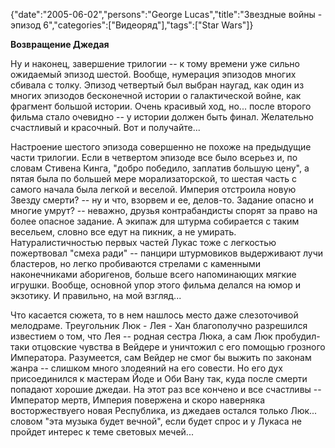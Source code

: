 {"date":"2005-06-02","persons":"George Lucas","title":"Звездные войны - эпизод 6","categories":["Видеоряд"],"tags":["Star Wars"]}

**Возвращение Джедая**

Ну и наконец, завершение трилогии -- к тому времени уже сильно ожидаемый эпизод шестой. Вообще, нумерация эпизодов многих сбивала с толку. Эпизод четвертый был выбран наугад, как один из многих эпизодов бесконечной истории о галактической войне, как фрагмент большой истории. Очень красивый ход, но... после второго фильма стало очевидно -- у истории должен быть финал. Желательно счастливый и красочный. Вот и получайте...

Настроение шестого эпизода совершенно не похоже на предыдущие части трилогии. Если в четвертом эпизоде все было всерьез и, по словам Стивена Кинга, "добро победило, заплатив большую цену", а пятая была по большей мере морализаторской, то шестая часть с самого начала была легкой и веселой. Империя отстроила новую Звезду смерти? -- ну и что, взорвем и ее, делов-то. Задание опасно и многие умрут? -- неважно, друзья контрабандисты спорят за право на более опасное задание. А экипаж для штурма собирается с таким весельем, словно все едут на пикник, а не умирать. Натуралистичностью первых частей Лукас тоже с легкостью пожертвовал "смеха ради" -- панцири штурмовиков выдерживают лучи бластеров, но легко пробиваются стрелами с каменными наконечниками аборигенов, больше всего напоминающих мягкие игрушки. Вообще, основной упор этого фильма делался на юмор и экзотику. И правильно, на мой взгляд...

Что касается сюжета, то в нем нашлось место даже слезоточивой мелодраме. Треугольник Люк - Лея - Хан благополучно разрешился известием о том, что Лея -- родная сестра Люка, а сам Люк пробудил-таки отцовские чувства в Вейдере и уничтожил с его помощью грозного Императора. Разумеется, сам Вейдер не смог бы выжить по законам жанра -- слишком много злодеяний на его совести. Но его дух присоединился к мастерам Йоде и Оби Вану так, куда после смерти попадают хорошие джедаи. На этот раз все кончено и все счастливы -- Император мертв, Империя повержена и скоро наверняка восторжествуего новая Республика, из джедаев остался только Люк... словом "эта музыка будет вечной", если будет спрос и у Лукаса не пройдет интерес к теме световых мечей...
